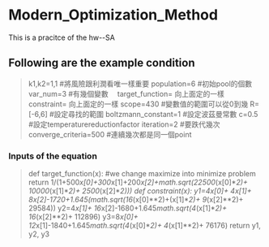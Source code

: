 # Modern_Optimization_Method
 This is a pracitce of the hw--SA
 
 ## Following are the example condition
> k1,k2=1,1             #將風險跟利潤看唯一樣重要
> population=6          #初始pool的個數
> var_num=3             #有幾個變數
>　target_function=    向上面定的一樣
> constraint=         向上面定的一樣
> scope=430             #變數值的範圍可以從0到幾
> R=[-6,6]              #設定尋找的範圍
> boltzmann_constant=1  #設定波茲曼常數
> c=0.5                 #設定temperaturereductionfactor
> iteration=2           #要跌代幾次
> converge_criteria=500 #連續幾次都是同一個point

### Inputs of the equation
> def target_function(x):                          #we change maximize into minimize problem
>    return 1/(1+500*x[0]+300*x[1]+200*x[2]+math.sqrt(22500*(x[0]**2)+ 10000*(x[1]**2)+ 2500*(x[2]**2)))
> def constraint(x):
>    y1=4*x[0]+ 4*x[1]+ 8*x[2]-1720+1.645*(math.sqrt(16*(x[0]**2)+(x[1]**2)+ 9*(x[2]**2)+ 29584))
>    y2=4*x[1]+ 16*x[2]-1680+1.645*math.sqrt(4*(x[1]**2)+ 16*(x[2]**2)+ 112896)
>    y3=8*x[0]+ 12*x[1]-1840+1.645*math.sqrt(4*(x[0]**2)+ 4*(x[1]**2)+ 76176)
>    return y1, y2, y3
